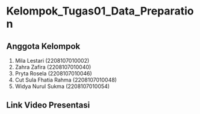 # Kelompok_Tugas01_Data_Preparation

## **Anggota Kelompok**
1. Mila Lestari (2208107010002)
2. Zahra Zafira (2208107010040)
3. Pryta Rosela (2208107010046)
4. Cut Sula Fhatia Rahma (2208107010048)
5. Widya Nurul Sukma (2208107010054)

## **Link Video Presentasi**
